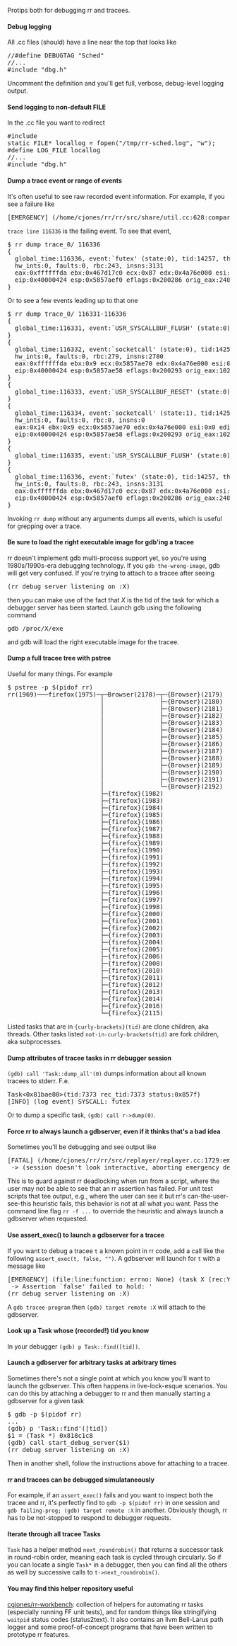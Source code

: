 Protips both for debugging rr and tracees.

#### Debug logging
All .cc files (should) have a line near the top that looks like
<pre>
//#define DEBUGTAG "Sched"
//...
#include "dbg.h"
</pre>

Uncomment the definition and you'll get full, verbose, debug-level logging output.

#### Send logging to non-default FILE
In the .cc file you want to redirect
<pre>
#include <stdio.h>
static FILE* locallog = fopen("/tmp/rr-sched.log", "w");
#define LOG_FILE locallog
//...
#include "dbg.h"
</pre>

#### Dump a trace event or range of events

It's often useful to see raw recorded event information.  For example, if you see a failure like
<pre>
[EMERGENCY] (/home/cjones/rr/rr/src/share/util.cc:628:compare_register_files: errno: None) (task 14611 (rec:14257) at trace line 116336)
</pre>
`trace line 116336` is the failing event.  To see that event,
<pre>
$ rr dump trace_0/ 116336
{
  global_time:116336, event:`futex' (state:0), tid:14257, thread_time:5243
  hw_ints:0, faults:0, rbc:243, insns:3131
  eax:0xffffffda ebx:0x467d17c0 ecx:0x87 edx:0x4a76e000 esi:0x467d17c0 edi:0x467d17c0 ebp:0x467d17c0
  eip:0x40000424 esp:0x5857aef0 eflags:0x200286 orig_eax:240
}
</pre>
Or to see a few events leading up to that one
<pre>
$ rr dump trace_0/ 116331-116336
{
  global_time:116331, event:`USR_SYSCALLBUF_FLUSH' (state:0), tid:14257, thread_time:5238
}
{
  global_time:116332, event:`socketcall' (state:0), tid:14257, thread_time:5239
  hw_ints:0, faults:0, rbc:279, insns:2780
  eax:0xffffffda ebx:0x9 ecx:0x5857ae70 edx:0x4a76e000 esi:0x0 edi:0x467adeec ebp:0x14
  eip:0x40000424 esp:0x5857ae58 eflags:0x200293 orig_eax:102
}
{
  global_time:116333, event:`USR_SYSCALLBUF_RESET' (state:0), tid:14257, thread_time:5240
}
{
  global_time:116334, event:`socketcall' (state:1), tid:14257, thread_time:5241
  hw_ints:0, faults:0, rbc:0, insns:0
  eax:0x14 ebx:0x9 ecx:0x5857ae70 edx:0x4a76e000 esi:0x0 edi:0x467adeec ebp:0x14
  eip:0x40000424 esp:0x5857ae58 eflags:0x200293 orig_eax:102
}
{
  global_time:116335, event:`USR_SYSCALLBUF_FLUSH' (state:0), tid:14257, thread_time:5242
}
{
  global_time:116336, event:`futex' (state:0), tid:14257, thread_time:5243
  hw_ints:0, faults:0, rbc:243, insns:3131
  eax:0xffffffda ebx:0x467d17c0 ecx:0x87 edx:0x4a76e000 esi:0x467d17c0 edi:0x467d17c0 ebp:0x467d17c0
  eip:0x40000424 esp:0x5857aef0 eflags:0x200286 orig_eax:240
}
</pre>
Invoking `rr dump` without any arguments dumps all events, which is useful for grepping over a trace.

#### Be sure to load the right executable image for gdb'ing a tracee
rr doesn't implement gdb multi-process support yet, so you're using 1980s/1990s-era debugging technology.  If you `gdb the-wrong-image`, gdb will get very confused.  If you're trying to attach to a tracee after seeing
<pre>(rr debug server listening on :X)</pre>
then you can make use of the fact that *X* is the tid of the task for which a debugger server has been started.  Launch gdb using the following command
<pre>gdb /proc/X/exe</pre>
and gdb will load the right executable image for the tracee.

#### Dump a full tracee tree with pstree
Useful for many things.  For example
<pre>
$ pstree -p $(pidof rr)
rr(1969)───firefox(1975)─┬─Browser(2178)─┬─{Browser}(2179)
                         │               ├─{Browser}(2180)
                         │               ├─{Browser}(2181)
                         │               ├─{Browser}(2182)
                         │               ├─{Browser}(2183)
                         │               ├─{Browser}(2184)
                         │               ├─{Browser}(2185)
                         │               ├─{Browser}(2186)
                         │               ├─{Browser}(2187)
                         │               ├─{Browser}(2188)
                         │               ├─{Browser}(2189)
                         │               ├─{Browser}(2190)
                         │               ├─{Browser}(2191)
                         │               └─{Browser}(2192)
                         ├─{firefox}(1982)
                         ├─{firefox}(1983)
                         ├─{firefox}(1984)
                         ├─{firefox}(1985)
                         ├─{firefox}(1986)
                         ├─{firefox}(1987)
                         ├─{firefox}(1988)
                         ├─{firefox}(1989)
                         ├─{firefox}(1990)
                         ├─{firefox}(1991)
                         ├─{firefox}(1992)
                         ├─{firefox}(1993)
                         ├─{firefox}(1994)
                         ├─{firefox}(1995)
                         ├─{firefox}(1996)
                         ├─{firefox}(1997)
                         ├─{firefox}(1998)
                         ├─{firefox}(2000)
                         ├─{firefox}(2001)
                         ├─{firefox}(2002)
                         ├─{firefox}(2003)
                         ├─{firefox}(2004)
                         ├─{firefox}(2005)
                         ├─{firefox}(2006)
                         ├─{firefox}(2008)
                         ├─{firefox}(2010)
                         ├─{firefox}(2011)
                         ├─{firefox}(2012)
                         ├─{firefox}(2013)
                         ├─{firefox}(2014)
                         ├─{firefox}(2016)
                         └─{firefox}(2115)
</pre>
Listed tasks that are in `{curly-brackets}(tid)` are clone children, aka threads. Other tasks listed `not-in-curly-brackets(tid)` are fork children, aka subprocesses.

#### Dump attributes of tracee tasks in rr debugger session
`(gdb) call 'Task::dump_all'(0)` dumps information about all known tracees to stderr.  F.e.
<pre>
Task<0x81bae80>(tid:7373 rec_tid:7373 status:0x857f)
[INFO] (log_event) SYSCALL: futex
</pre>
Or to dump a specific task, `(gdb) call r->dump(0)`.

#### Force rr to always launch a gdbserver, even if it thinks that's a bad idea
Sometimes you'll be debugging and see output like
<pre>
[FATAL] (/home/cjones/rr/rr/src/replayer/replayer.cc:1729:emergency_debug: errno: None) (trace line 297399)
 -> (session doesn't look interactive, aborting emergency debugging)
</pre>
This is to guard against rr deadlocking when run from a script, where the user may not be able to see that an rr assertion has failed.  For unit test scripts that tee output, e.g., where the user can see it but rr's can-the-user-see-this heuristic fails, this behavior is not at all what you want.  Pass the command line flag `rr -f ...` to override the heuristic and always launch a gdbserver when requested. 

#### Use assert_exec() to launch a gdbserver for a tracee
If you want to debug a tracee `t` a known point in rr code, add a call like the following `assert_exec(t, false, "")`.  A gdbserver will launch for `t` with a message like
<pre>
[EMERGENCY] (file:line:function: errno: None) (task X (rec:Y) at trace line Z)
 -> Assertion `false' failed to hold: '
(rr debug server listening on :X)
</pre>
A `gdb tracee-program` then `(gdb) target remote :X` will attach to the gdbserver.

#### Look up a Task whose (recorded!) tid you know
In your debugger `(gdb) p Task::find([tid])`.

#### Launch a gdbserver for arbitrary tasks at arbitrary times
Sometimes there's not a single point at which you know you'll want to launch the gdbserver.  This often happens in live-lock-esque scenarios.  You can do this by attaching a debugger to rr and then manually starting a gdbserver for a given task
<pre>
$ gdb -p $(pidof rr)
...
(gdb) p 'Task::find'([tid])
$1 = (Task *) 0x818c1c8
(gdb) call start_debug_server($1)
(rr debug server listening on :X)
</pre>
Then in another shell, follow the instructions above for attaching to a tracee.

#### rr and tracees can be debugged simulataneously

For example, if an `assert_exec()` fails and you want to inspect both the tracee and rr, it's perfectly find to `gdb -p $(pidof rr)` in one session and `gdb failing-prog; (gdb) target remote :X` in another.  Obviously though, rr has to be not-stopped to respond to debugger requests.

#### Iterate through all tracee Tasks
`Task` has a helper method `next_roundrobin()` that returns a successor task in round-robin order, meaning each task is cycled through circularly.  So if you can locate a single `Task*` in a debugger, then you can find all the others as well by successive calls to `t->next_roundrobin()`.

#### You may find this helper repository useful
[cgjones/rr-workbench](https://github.com/cgjones/rr-workbench): collection of helpers for automating rr tasks (especially running FF unit tests), and for random things like stringifying `waitpid` status codes (status2text).  It also contains an llvm Bell-Larus path logger and some proof-of-concept programs that have been written to prototype rr features.